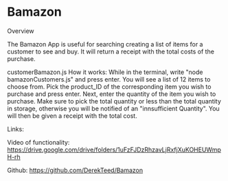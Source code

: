 # Bamazon
Overview

The Bamazon App is useful for searching creating a list of items for a customer to see and buy. It will return a receipt with the total costs of the purchase.

customerBamazon.js
How it works:
While in the terminal, write "node bamazonCustomers.js" and press enter. You will see a list of 12 items to choose from. Pick the product_ID of the corresponding item you wish to purchase and press enter. Next, enter the quantity of the item you wish to purchase. Make sure to pick the total quantity or less than the total quantity in storage, otherwise you will be notified of an "innsufficient Quantity". You will then be given a receipt with the total cost.




Links:

Video of functionality: https://drive.google.com/drive/folders/1uFzFJDzRhzavLjRxfjXuKOHEUWmpH-rh

Github: https://github.com/DerekTeed/Bamazon